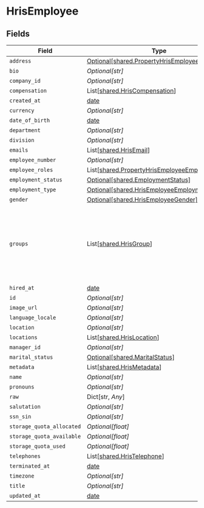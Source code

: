 # HrisEmployee


## Fields

| Field                                                                                                                                           | Type                                                                                                                                            | Required                                                                                                                                        | Description                                                                                                                                     |
| ----------------------------------------------------------------------------------------------------------------------------------------------- | ----------------------------------------------------------------------------------------------------------------------------------------------- | ----------------------------------------------------------------------------------------------------------------------------------------------- | ----------------------------------------------------------------------------------------------------------------------------------------------- |
| `address`                                                                                                                                       | [Optional[shared.PropertyHrisEmployeeAddress]](../../models/shared/propertyhrisemployeeaddress.md)                                              | :heavy_minus_sign:                                                                                                                              | N/A                                                                                                                                             |
| `bio`                                                                                                                                           | *Optional[str]*                                                                                                                                 | :heavy_minus_sign:                                                                                                                              | N/A                                                                                                                                             |
| `company_id`                                                                                                                                    | *Optional[str]*                                                                                                                                 | :heavy_minus_sign:                                                                                                                              | N/A                                                                                                                                             |
| `compensation`                                                                                                                                  | List[[shared.HrisCompensation](../../models/shared/hriscompensation.md)]                                                                        | :heavy_minus_sign:                                                                                                                              | N/A                                                                                                                                             |
| `created_at`                                                                                                                                    | [date](https://docs.python.org/3/library/datetime.html#date-objects)                                                                            | :heavy_minus_sign:                                                                                                                              | N/A                                                                                                                                             |
| `currency`                                                                                                                                      | *Optional[str]*                                                                                                                                 | :heavy_minus_sign:                                                                                                                              | N/A                                                                                                                                             |
| `date_of_birth`                                                                                                                                 | [date](https://docs.python.org/3/library/datetime.html#date-objects)                                                                            | :heavy_minus_sign:                                                                                                                              | N/A                                                                                                                                             |
| `department`                                                                                                                                    | *Optional[str]*                                                                                                                                 | :heavy_minus_sign:                                                                                                                              | N/A                                                                                                                                             |
| `division`                                                                                                                                      | *Optional[str]*                                                                                                                                 | :heavy_minus_sign:                                                                                                                              | N/A                                                                                                                                             |
| `emails`                                                                                                                                        | List[[shared.HrisEmail](../../models/shared/hrisemail.md)]                                                                                      | :heavy_minus_sign:                                                                                                                              | N/A                                                                                                                                             |
| `employee_number`                                                                                                                               | *Optional[str]*                                                                                                                                 | :heavy_minus_sign:                                                                                                                              | N/A                                                                                                                                             |
| `employee_roles`                                                                                                                                | List[[shared.PropertyHrisEmployeeEmployeeRoles](../../models/shared/propertyhrisemployeeemployeeroles.md)]                                      | :heavy_minus_sign:                                                                                                                              | N/A                                                                                                                                             |
| `employment_status`                                                                                                                             | [Optional[shared.EmploymentStatus]](../../models/shared/employmentstatus.md)                                                                    | :heavy_minus_sign:                                                                                                                              | N/A                                                                                                                                             |
| `employment_type`                                                                                                                               | [Optional[shared.HrisEmployeeEmploymentType]](../../models/shared/hrisemployeeemploymenttype.md)                                                | :heavy_minus_sign:                                                                                                                              | N/A                                                                                                                                             |
| `gender`                                                                                                                                        | [Optional[shared.HrisEmployeeGender]](../../models/shared/hrisemployeegender.md)                                                                | :heavy_minus_sign:                                                                                                                              | N/A                                                                                                                                             |
| `groups`                                                                                                                                        | List[[shared.HrisGroup](../../models/shared/hrisgroup.md)]                                                                                      | :heavy_minus_sign:                                                                                                                              | Which groups/teams/units that this employee/user belongs to.  May not have all of the Group fields present, but should have id, name, or email. |
| `hired_at`                                                                                                                                      | [date](https://docs.python.org/3/library/datetime.html#date-objects)                                                                            | :heavy_minus_sign:                                                                                                                              | N/A                                                                                                                                             |
| `id`                                                                                                                                            | *Optional[str]*                                                                                                                                 | :heavy_minus_sign:                                                                                                                              | N/A                                                                                                                                             |
| `image_url`                                                                                                                                     | *Optional[str]*                                                                                                                                 | :heavy_minus_sign:                                                                                                                              | N/A                                                                                                                                             |
| `language_locale`                                                                                                                               | *Optional[str]*                                                                                                                                 | :heavy_minus_sign:                                                                                                                              | N/A                                                                                                                                             |
| `location`                                                                                                                                      | *Optional[str]*                                                                                                                                 | :heavy_minus_sign:                                                                                                                              | N/A                                                                                                                                             |
| `locations`                                                                                                                                     | List[[shared.HrisLocation](../../models/shared/hrislocation.md)]                                                                                | :heavy_minus_sign:                                                                                                                              | N/A                                                                                                                                             |
| `manager_id`                                                                                                                                    | *Optional[str]*                                                                                                                                 | :heavy_minus_sign:                                                                                                                              | N/A                                                                                                                                             |
| `marital_status`                                                                                                                                | [Optional[shared.MaritalStatus]](../../models/shared/maritalstatus.md)                                                                          | :heavy_minus_sign:                                                                                                                              | N/A                                                                                                                                             |
| `metadata`                                                                                                                                      | List[[shared.HrisMetadata](../../models/shared/hrismetadata.md)]                                                                                | :heavy_minus_sign:                                                                                                                              | N/A                                                                                                                                             |
| `name`                                                                                                                                          | *Optional[str]*                                                                                                                                 | :heavy_minus_sign:                                                                                                                              | N/A                                                                                                                                             |
| `pronouns`                                                                                                                                      | *Optional[str]*                                                                                                                                 | :heavy_minus_sign:                                                                                                                              | N/A                                                                                                                                             |
| `raw`                                                                                                                                           | Dict[str, *Any*]                                                                                                                                | :heavy_minus_sign:                                                                                                                              | N/A                                                                                                                                             |
| `salutation`                                                                                                                                    | *Optional[str]*                                                                                                                                 | :heavy_minus_sign:                                                                                                                              | N/A                                                                                                                                             |
| `ssn_sin`                                                                                                                                       | *Optional[str]*                                                                                                                                 | :heavy_minus_sign:                                                                                                                              | N/A                                                                                                                                             |
| `storage_quota_allocated`                                                                                                                       | *Optional[float]*                                                                                                                               | :heavy_minus_sign:                                                                                                                              | N/A                                                                                                                                             |
| `storage_quota_available`                                                                                                                       | *Optional[float]*                                                                                                                               | :heavy_minus_sign:                                                                                                                              | N/A                                                                                                                                             |
| `storage_quota_used`                                                                                                                            | *Optional[float]*                                                                                                                               | :heavy_minus_sign:                                                                                                                              | N/A                                                                                                                                             |
| `telephones`                                                                                                                                    | List[[shared.HrisTelephone](../../models/shared/hristelephone.md)]                                                                              | :heavy_minus_sign:                                                                                                                              | N/A                                                                                                                                             |
| `terminated_at`                                                                                                                                 | [date](https://docs.python.org/3/library/datetime.html#date-objects)                                                                            | :heavy_minus_sign:                                                                                                                              | N/A                                                                                                                                             |
| `timezone`                                                                                                                                      | *Optional[str]*                                                                                                                                 | :heavy_minus_sign:                                                                                                                              | N/A                                                                                                                                             |
| `title`                                                                                                                                         | *Optional[str]*                                                                                                                                 | :heavy_minus_sign:                                                                                                                              | N/A                                                                                                                                             |
| `updated_at`                                                                                                                                    | [date](https://docs.python.org/3/library/datetime.html#date-objects)                                                                            | :heavy_minus_sign:                                                                                                                              | N/A                                                                                                                                             |